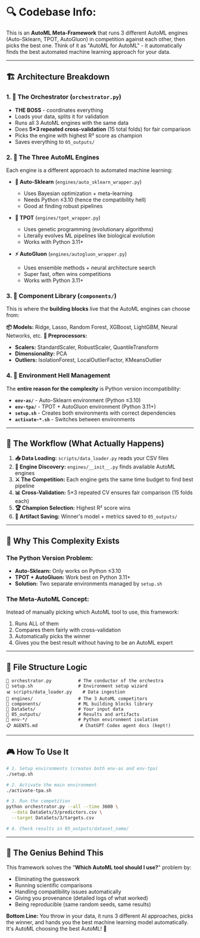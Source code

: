 # 🔍 **Codebase Info:** 
This is an **AutoML Meta-Framework** that runs 3 different AutoML engines (Auto-Sklearn, TPOT, AutoGluon) in competition against each other, then picks the best one. Think of it as "AutoML for AutoML" - it automatically finds the best automated machine learning approach for your data.

---

## **🏗️ Architecture Breakdown**

### **1. 🎯 The Orchestrator (`orchestrator.py`)**
- **THE BOSS** - coordinates everything
- Loads your data, splits it for validation
- Runs all 3 AutoML engines with the same data
- Does **5×3 repeated cross-validation** (15 total folds) for fair comparison
- Picks the engine with highest R² score as champion
- Saves everything to `05_outputs/`

### **2. 🤖 The Three AutoML Engines**
Each engine is a different approach to automated machine learning:

- **🔬 Auto-Sklearn** (`engines/auto_sklearn_wrapper.py`)
  - Uses Bayesian optimization + meta-learning
  - Needs Python ≤3.10 (hence the compatibility hell)
  - Good at finding robust pipelines

- **🧬 TPOT** (`engines/tpot_wrapper.py`) 
  - Uses genetic programming (evolutionary algorithms)
  - Literally evolves ML pipelines like biological evolution
  - Works with Python 3.11+

- **⚡ AutoGluon** (`engines/autogluon_wrapper.py`)
  - Uses ensemble methods + neural architecture search
  - Super fast, often wins competitions
  - Works with Python 3.11+

### **3. 🧩 Component Library (`components/`)**
This is where the **building blocks** live that the AutoML engines can choose from:

**📦 Models:** Ridge, Lasso, Random Forest, XGBoost, LightGBM, Neural Networks, etc.
**🔧 Preprocessors:** 
- **Scalers:** StandardScaler, RobustScaler, QuantileTransform
- **Dimensionality:** PCA 
- **Outliers:** IsolationForest, LocalOutlierFactor, KMeansOutlier

### **4. 🐍 Environment Hell Management**
The **entire reason for the complexity** is Python version incompatibility:

- **`env-as/`** - Auto-Sklearn environment (Python ≤3.10)
- **`env-tpa/`** - TPOT + AutoGluon environment (Python 3.11+)
- **`setup.sh`** - Creates both environments with correct dependencies
- **`activate-*.sh`** - Switches between environments

---

## **🔄 The Workflow (What Actually Happens)**

1. **📥 Data Loading:** `scripts/data_loader.py` reads your CSV files
2. **🎲 Engine Discovery:** `engines/__init__.py` finds available AutoML engines
3. **⚔️ The Competition:** Each engine gets the same time budget to find best pipeline
4. **📊 Cross-Validation:** 5×3 repeated CV ensures fair comparison (15 folds each)
5. **🏆 Champion Selection:** Highest R² score wins
6. **💾 Artifact Saving:** Winner's model + metrics saved to `05_outputs/`

---

## **🤔 Why This Complexity Exists**

### **The Python Version Problem:**
- **Auto-Sklearn:** Only works on Python ≤3.10
- **TPOT + AutoGluon:** Work best on Python 3.11+
- **Solution:** Two separate environments managed by `setup.sh`

### **The Meta-AutoML Concept:**
Instead of manually picking which AutoML tool to use, this framework:
1. Runs ALL of them
2. Compares them fairly with cross-validation
3. Automatically picks the winner
4. Gives you the best result without having to be an AutoML expert

---

## **📁 File Structure Logic**

```
🎯 orchestrator.py          # The conductor of the orchestra
🔧 setup.sh                 # Environment setup wizard
📊 scripts/data_loader.py    # Data ingestion
🤖 engines/                 # The 3 AutoML competitors
🧩 components/              # ML building blocks library
📁 DataSets/                # Your input data
💾 05_outputs/              # Results and artifacts
🐍 env-*/                   # Python environment isolation
📋 AGENTS.md                # ChatGPT Codex agent docs (kept!)
```

---

## **🎮 How To Use It**

```bash
# 1. Setup environments (creates both env-as and env-tpa)
./setup.sh

# 2. Activate the main environment  
./activate-tpa.sh

# 3. Run the competition
python orchestrator.py --all --time 3600 \
  --data DataSets/3/predictors.csv \
  --target DataSets/3/targets.csv

# 4. Check results in 05_outputs/dataset_name/
```

---

## **🧠 The Genius Behind This**

This framework solves the "**Which AutoML tool should I use?**" problem by:
- Eliminating the guesswork
- Running scientific comparisons
- Handling compatibility issues automatically  
- Giving you provenance (detailed logs of what worked)
- Being reproducible (same random seeds, same results)

**Bottom Line:** You throw in your data, it runs 3 different AI approaches, picks the winner, and hands you the best machine learning model automatically. It's AutoML choosing the best AutoML! 🤯



